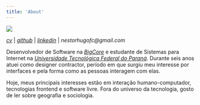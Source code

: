 ```yaml
---
title: 'About'
---
```


![](https://github.com/nestorhugo.png?size=200)

<a href="https://raw.githubusercontent.com/nestorhugo/astro-chiri-nh/main/public/docs/Curriculo%20Nestor%20Hugo%20-%20Dev%20Front%20End.pdf" target="_blank">_cv_</a> |
<a href="https://github.com/nestorhugo" target="_blank">_github_</a> |
<a href="https://linkedin.com/in/nestorhugo" target="_blank">_linkedin_</a> |
_nestorhugofc@gmail.com_

Desenvolvedor de Software na [_BigCore_](https://www.bigcore.com.br/) e estudante de Sistemas para Internet na [_Universidade Tecnológica Federal do Paraná_](https://www.utfpr.edu.br/). Durante seis anos atuei como designer contractor, período em que surgiu meu interesse por interfaces e pela forma como as pessoas interagem com elas.

Hoje, meus principais interesses estão em interação humano-computador, tecnologias frontend e software livre. Fora do universo da tecnologia, gosto de ler sobre geografia e sociologia.
